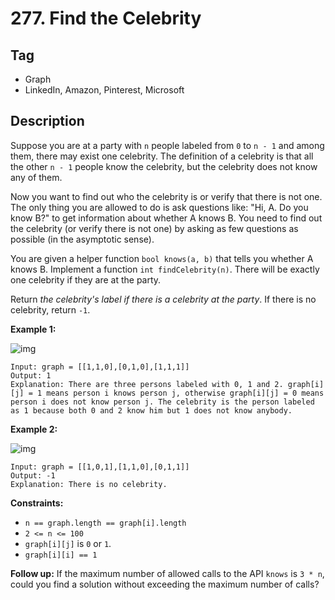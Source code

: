 # 277. Find the Celebrity

## Tag

- Graph
- LinkedIn, Amazon, Pinterest, Microsoft

## Description 

Suppose you are at a party with `n` people labeled from `0` to `n - 1` and among them, there may exist one celebrity. The definition of a celebrity is that all the other `n - 1` people know the celebrity, but the celebrity does not know any of them.

Now you want to find out who the celebrity is or verify that there is not one. The only thing you are allowed to do is ask questions like: "Hi, A. Do you know B?" to get information about whether A knows B. You need to find out the celebrity (or verify there is not one) by asking as few questions as possible (in the asymptotic sense).

You are given a helper function `bool knows(a, b)` that tells you whether A knows B. Implement a function `int findCelebrity(n)`. There will be exactly one celebrity if they are at the party.

Return *the celebrity's label if there is a celebrity at the party*. If there is no celebrity, return `-1`.



**Example 1:**

![img](https://assets.leetcode.com/uploads/2022/01/19/g1.jpg)

```
Input: graph = [[1,1,0],[0,1,0],[1,1,1]]
Output: 1
Explanation: There are three persons labeled with 0, 1 and 2. graph[i][j] = 1 means person i knows person j, otherwise graph[i][j] = 0 means person i does not know person j. The celebrity is the person labeled as 1 because both 0 and 2 know him but 1 does not know anybody.
```

**Example 2:**

![img](https://assets.leetcode.com/uploads/2022/01/19/g2.jpg)

```
Input: graph = [[1,0,1],[1,1,0],[0,1,1]]
Output: -1
Explanation: There is no celebrity.
```

 

**Constraints:**

- `n == graph.length == graph[i].length`
- `2 <= n <= 100`
- `graph[i][j]` is `0` or `1`.
- `graph[i][i] == 1`

 

**Follow up:** If the maximum number of allowed calls to the API `knows` is `3 * n`, could you find a solution without exceeding the maximum number of calls?